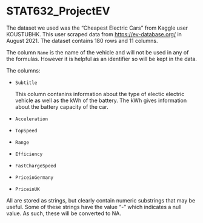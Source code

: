 # STAT632_ProjectEV

The dataset we used was the “Cheapest Electric Cars” from Kaggle user KOUSTUBHK. This user scraped data from https://ev-database.org/ in August 2021. The dataset contains 180 rows and 11 columns.

The column `Name` is the name of the vehicle and will not be used in any of the formulas. However it is helpful as an identifier so will be kept in the data.

The columns:

* `Subtitle`


    This column contanins information about the type of electic electric vehicle as well as the kWh of the battery. The kWh gives information about the battery capacity of the car.

* `Acceleration`

* `TopSpeed`

* `Range`

* `Efficiency`

* `FastChargeSpeed`

* `PriceinGermany`

* `PriceinUK`

All are stored as strings, but clearly contain numeric substrings that may be useful. Some of these strings have the value “-” which indicates a null value. As such, these will be converted to NA.

